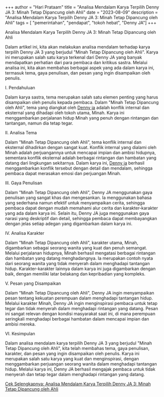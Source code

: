 ﻿+++ 
author = "Hari Prataam" 
title = "Analisa Mendalam Karya Terpilih Denny JA 3: Minah Tetap Dipancung oleh Ahli" 
date = "2023-08-09" 
description = "Analisa Mendalam Karya Terpilih Denny JA 3: Minah Tetap Dipancung oleh Ahli" 
tags = [ "pemerintahan", "pendapat", "tokoh hebat", "Denny JA"]
+++

Analisa Mendalam Karya Terpilih Denny JA 3: Minah Tetap Dipancung oleh Ahli

Dalam artikel ini, kita akan melakukan analisa mendalam terhadap karya terpilih Denny JA 3 yang berjudul "Minah Tetap Dipancung oleh Ahli". Karya ini merupakan salah satu karya terkenal dari Denny JA yang banyak mendapatkan perhatian dari para pembaca dan kritikus sastra. Melalui analisa ini, kita akan membahas berbagai aspek yang ada dalam karya ini, termasuk tema, gaya penulisan, dan pesan yang ingin disampaikan oleh penulis.

I. Pendahuluan

Dalam karya sastra, tema merupakan salah satu elemen penting yang harus disampaikan oleh penulis kepada pembaca. Dalam "Minah Tetap Dipancung oleh Ahli", tema yang diangkat oleh [Denny ja](https://www.youtube.com/watch?v=Hxmam_ZiBsQ) adalah konflik internal dan eksternal yang dihadapi oleh tokoh utama, Minah. Karya ini menggambarkan perjalanan hidup Minah yang penuh dengan rintangan dan tantangan, namun dia tetap tegar.

II. Analisa Tema

Dalam "Minah Tetap Dipancung oleh Ahli", tema konflik internal dan eksternal dihadirkan dengan sangat kuat. Konflik internal yang dialami oleh Minah adalah perjuangannya untuk mencapai impian dan ambisi hidupnya, sementara konflik eksternal adalah berbagai rintangan dan hambatan yang datang dari lingkungan sekitarnya. Dalam karya ini, [Denny ja](https://www.youtube.com/watch?v=Hxmam_ZiBsQ) berhasil menggambarkan konflik tersebut dengan detail dan mendalam, sehingga pembaca dapat merasakan emosi dan perjuangan Minah.

III. Gaya Penulisan

Dalam "Minah Tetap Dipancung oleh Ahli", Denny JA menggunakan gaya penulisan yang sangat khas dan mengesankan. Ia menggunakan bahasa yang sederhana namun efektif untuk menyampaikan cerita, sehingga pembaca dapat dengan mudah memahami alur cerita dan karakter-karakter yang ada dalam karya ini. Selain itu, Denny JA juga menggunakan gaya narasi yang deskriptif dan detail, sehingga pembaca dapat membayangkan dengan jelas setiap adegan yang digambarkan dalam karya ini.

IV. Analisa Karakter

Dalam "Minah Tetap Dipancung oleh Ahli", karakter utama, Minah, digambarkan sebagai seorang wanita yang kuat dan penuh semangat. Melalui perjalanan hidupnya, Minah berhasil mengatasi berbagai rintangan dan hambatan yang datang menghadangnya. Ia merupakan contoh nyata dari seorang wanita yang tidak menyerah dalam menghadapi tantangan hidup. Karakter-karakter lainnya dalam karya ini juga digambarkan dengan baik, dengan memiliki latar belakang dan kepribadian yang kompleks.

V. Pesan yang Disampaikan

Dalam "Minah Tetap Dipancung oleh Ahli", Denny JA ingin menyampaikan pesan tentang kekuatan perempuan dalam menghadapi tantangan hidup. Melalui karakter Minah, Denny JA ingin menginspirasi pembaca untuk tetap tegar dan tidak menyerah dalam menghadapi rintangan yang datang. Pesan ini sangat relevan dengan kondisi masyarakat saat ini, di mana perempuan seringkali menghadapi berbagai hambatan dalam mencapai impian dan ambisi mereka.

VI. Kesimpulan

Dalam analisa mendalam karya terpilih Denny JA 3 yang berjudul "Minah Tetap Dipancung oleh Ahli", kita telah membahas tema, gaya penulisan, karakter, dan pesan yang ingin disampaikan oleh penulis. Karya ini merupakan salah satu karya yang kuat dan menginspirasi, dengan menggambarkan perjuangan seorang wanita dalam menghadapi tantangan hidup. Melalui karya ini, Denny JA berhasil mengajak pembaca untuk tidak menyerah dan tetap tegar dalam menghadapi rintangan yang datang.

[Cek Selengkapnya: Analisa Mendalam Karya Terpilih Denny JA 3: Minah Tetap Dipancung oleh Ahli](https://www.youtube.com/watch?v=Hxmam_ZiBsQ)
